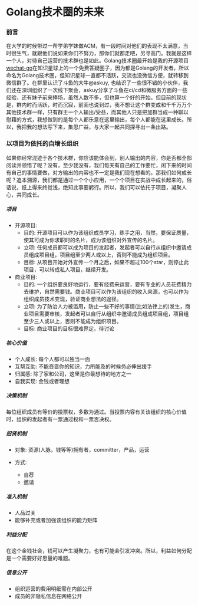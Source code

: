 # Golang技术圈的未来

### 前言

在大学的时候带过一帮学弟学妹做ACM，有一段时间对他们的表现不太满意，当时很生气，就跟他们说如果你们不努力，那你们就都走吧，另寻高门。我就是这样一个人，对待自己运营的技术群也是如此。Golang技术圈最开始是我的开源项目[wechat-go](https://github.com/songtianyi/wechat-go)在知识星球上的一个免费答疑圈子，因为都是Golang的开发者，所以命名为Golang技术圈，但知识星球一直都不活跃，交流也没微信方便，就转移到微信群了。在群里认识了斗鱼的大牛@askuy, 也结识了一些很不错的小伙伴，我们还在深圳组织了一次线下聚会，askuy分享了斗鱼在ci/cd和微服务方面的一些经验，还有妹子前来捧场，虽然人数不多，但也算一个好的开始。但目前的现状是，群内时而活跃，时而沉寂，前面也说到过，我不想让这个群变成和千千万万个其他技术群一样，只有群主一个人输出/受益，而其他人只是把加群当成一种聊以慰藉的方式，我想做到的是每个人都乐意在这里输出，每个人都能在这里成长。所以，我把我的想法写下来，集思广益，与大家一起共同探寻出一条出路。

### 以项目为依托的自增长组织

如果你经常混迹于各个技术群，你应该能体会到，别人输出的内容，你是否都全部阅读并领悟了呢？没有，至少我没有，我们每天有自己的工作要忙，闲下来的时间有自己的事情要做，对方输出的内容也不一定是我们现在想看的。那我们如何成长呢？追本溯源，我们都是通过一个个小应用，一个个项目在实战中成长起来的，俗话说，纸上得来终觉浅，绝知此事要躬行。所以，我们可以依托于项目，凝聚人心，共同成长。

##### 项目

* 开源项目:
  * 目的: 开源项目可以作为该组织成员学习，练手之用，当然，要保证质量，使其可成为你求职时的名片，成为该组织对外宣传的名片。
  * 立项: 任何成员都可以成为项目的发起者，发起者可以自行从组织中邀请成员组成项目组，项目组至少两人或以上，否则不能成为组织项目。
  * 目标: 从项目开始对外宣传一个月之后，如果不超过100个star，则停止此项目，可以转成私人项目，继续开发。
* 商业项目: 
  * 目的: 一个组织要良好地运行，要有经费来运营，要有专业的人员花费精力去维护，自然需要钱。商业项目可以作为该组织的收入来源，也可以作为组织成员技术变现，验证商业想法的途径。
  * 立项: 为了防治人力被滥用，防止一些不好的事情(比如法律上的)发生，商业项目需要审核，发起者可以自行从组织中邀请成员组成项目组，项目组至少三人或以上，否则不能成为组织项目。
  * 目标: 商业项目的目标很难界定，待讨论

##### 核心价值

* 个人成长: 每个人都可以独当一面
* 互帮互助: 不能吝啬你的知识，力所能及的时候务必伸出援手
* 归属感: 除了家和公司，这里是你最想待的地方之一
* 自我实现: 金钱或者理想

##### 决策机制

每位组织成员有等价的投票权，多数为通过。当投票内容有关该组织的核心价值时，组织的发起者有一票通过权和一票否决权。

##### 招贤机制

* 对象: 资源(人脉，钱等等)拥有者，committer，产品，运营


* 方式: 
  * 自荐
  * 邀请

##### 准入机制

* 人品过关
* 能够补充或者加强该组织的能力矩阵

##### 利益分配

在这个金钱社会，钱可以产生凝聚力，也有可能会引发冲突。所以，利益如何分配是一个需要好好思量的难题。

##### 信息公开

* 组织运营的费用明细需在内部公开
* 成员的非隐私信息在网络公开

